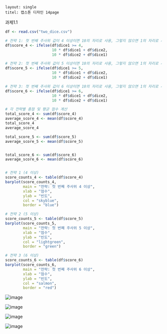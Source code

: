```
layout: single
titel: 캡스톤 디자인 14page
```
과제1.1
```r
df <- read.csv("two_dice.csv")

# 전략 1: 첫 번째 주사위 값이 4 이상이면 10의 자리로 사용, 그렇지 않으면 1의 자리로 사용
df$score_4 <- ifelse(df$dice1 >= 4,
                     10 * df$dice1 + df$dice2,
                     10 * df$dice2 + df$dice1)

# 전략 2: 첫 번째 주사위 값이 5 이상이면 10의 자리로 사용, 그렇지 않으면 1의 자리로 사용
df$score_5 <- ifelse(df$dice1 >= 5,
                     10 * df$dice1 + df$dice2,
                     10 * df$dice2 + df$dice1)

# 전략 3: 첫 번째 주사위 값이 6 이상이면 10의 자리로 사용, 그렇지 않으면 1의 자리로 사용
df$score_6 <- ifelse(df$dice1 >= 6,
                     10 * df$dice1 + df$dice2,
                     10 * df$dice2 + df$dice1)

# 각 전략별 총점 및 평균 점수 계산
total_score_4 <- sum(df$score_4)
average_score_4 <- mean(df$score_4)
total_score_4
average_score_4

total_score_5 <- sum(df$score_5)
average_score_5 <- mean(df$score_5)


total_score_6 <- sum(df$score_6)
average_score_6 <- mean(df$score_6)


# 전략 1 (4 이상)
score_counts_4 <- table(df$score_4)
barplot(score_counts_4,
        main = "전략: 첫 번째 주사위 4 이상",
        xlab = "점수",
        ylab = "빈도",
        col = "skyblue",
        border = "blue")

# 전략 2 (5 이상)
score_counts_5 <- table(df$score_5)
barplot(score_counts_5,
        main = "전략: 첫 번째 주사위 5 이상",
        xlab = "점수",
        ylab = "빈도",
        col = "lightgreen",
        border = "green")

# 전략 3 (6 이상)
score_counts_6 <- table(df$score_6)
barplot(score_counts_6,
        main = "전략: 첫 번째 주사위 6 이상",
        xlab = "점수",
        ylab = "빈도",
        col = "salmon",
        border = "red")
```
![image](https://private-user-images.githubusercontent.com/126757930/423794518-ffad8b23-9b58-4155-a629-45e7ec72b9af.png?jwt=eyJhbGciOiJIUzI1NiIsInR5cCI6IkpXVCJ9.eyJpc3MiOiJnaXRodWIuY29tIiwiYXVkIjoicmF3LmdpdGh1YnVzZXJjb250ZW50LmNvbSIsImtleSI6ImtleTUiLCJleHAiOjE3NDIyNzMxNzksIm5iZiI6MTc0MjI3Mjg3OSwicGF0aCI6Ii8xMjY3NTc5MzAvNDIzNzk0NTE4LWZmYWQ4YjIzLTliNTgtNDE1NS1hNjI5LTQ1ZTdlYzcyYjlhZi5wbmc_WC1BbXotQWxnb3JpdGhtPUFXUzQtSE1BQy1TSEEyNTYmWC1BbXotQ3JlZGVudGlhbD1BS0lBVkNPRFlMU0E1M1BRSzRaQSUyRjIwMjUwMzE4JTJGdXMtZWFzdC0xJTJGczMlMkZhd3M0X3JlcXVlc3QmWC1BbXotRGF0ZT0yMDI1MDMxOFQwNDQxMTlaJlgtQW16LUV4cGlyZXM9MzAwJlgtQW16LVNpZ25hdHVyZT1kMWUwZjI4M2JkZTVkZjdiMmFiNjI2YTRlNzcxZDU5ZjU0NDdmYzgxN2Q0OTI1YzcxZGI1MTQxNWQ5MGFlMDQ5JlgtQW16LVNpZ25lZEhlYWRlcnM9aG9zdCJ9.wtHz6wNOQv6slFflF2eIJg8U6oVHaBLNxtX3VvyxMgg)

![image](https://private-user-images.githubusercontent.com/126757930/423794476-c6d4d7d8-5b7e-4067-9415-d67e36c956cc.png?jwt=eyJhbGciOiJIUzI1NiIsInR5cCI6IkpXVCJ9.eyJpc3MiOiJnaXRodWIuY29tIiwiYXVkIjoicmF3LmdpdGh1YnVzZXJjb250ZW50LmNvbSIsImtleSI6ImtleTUiLCJleHAiOjE3NDIyNzI4ODIsIm5iZiI6MTc0MjI3MjU4MiwicGF0aCI6Ii8xMjY3NTc5MzAvNDIzNzk0NDc2LWM2ZDRkN2Q4LTViN2UtNDA2Ny05NDE1LWQ2N2UzNmM5NTZjYy5wbmc_WC1BbXotQWxnb3JpdGhtPUFXUzQtSE1BQy1TSEEyNTYmWC1BbXotQ3JlZGVudGlhbD1BS0lBVkNPRFlMU0E1M1BRSzRaQSUyRjIwMjUwMzE4JTJGdXMtZWFzdC0xJTJGczMlMkZhd3M0X3JlcXVlc3QmWC1BbXotRGF0ZT0yMDI1MDMxOFQwNDM2MjJaJlgtQW16LUV4cGlyZXM9MzAwJlgtQW16LVNpZ25hdHVyZT1jZGU4NGI3ZmQ4NzFlNjBlYmU0MjM0NDc4ODZkMjI1MDQwMmI2NmIyYmEzNDE5MTY3ODI5MDgyYjhjNzZjMmQxJlgtQW16LVNpZ25lZEhlYWRlcnM9aG9zdCJ9.1fFeUqIMRtjEoa3phlg2xygsc1fNCG8x-V8TJ2MQf34)

![image](https://private-user-images.githubusercontent.com/126757930/423794493-2c8b6686-b379-4317-b36b-2e36cbab0049.png?jwt=eyJhbGciOiJIUzI1NiIsInR5cCI6IkpXVCJ9.eyJpc3MiOiJnaXRodWIuY29tIiwiYXVkIjoicmF3LmdpdGh1YnVzZXJjb250ZW50LmNvbSIsImtleSI6ImtleTUiLCJleHAiOjE3NDIyNzMxNzksIm5iZiI6MTc0MjI3Mjg3OSwicGF0aCI6Ii8xMjY3NTc5MzAvNDIzNzk0NDkzLTJjOGI2Njg2LWIzNzktNDMxNy1iMzZiLTJlMzZjYmFiMDA0OS5wbmc_WC1BbXotQWxnb3JpdGhtPUFXUzQtSE1BQy1TSEEyNTYmWC1BbXotQ3JlZGVudGlhbD1BS0lBVkNPRFlMU0E1M1BRSzRaQSUyRjIwMjUwMzE4JTJGdXMtZWFzdC0xJTJGczMlMkZhd3M0X3JlcXVlc3QmWC1BbXotRGF0ZT0yMDI1MDMxOFQwNDQxMTlaJlgtQW16LUV4cGlyZXM9MzAwJlgtQW16LVNpZ25hdHVyZT1hZmU1OWYxMTA3YjJiODc1YjczYzVjY2Q5NzI2ZDY5YjQwN2Y1ODg5MDE4ZjQzMjJmOGJkYWUwZGQ2ZjJmMTc3JlgtQW16LVNpZ25lZEhlYWRlcnM9aG9zdCJ9.eoGaUeejSdKDptlOER2WD-9zrhNlqcpeIz9yi1U_9aQ)

![image](https://private-user-images.githubusercontent.com/126757930/423794504-0e9f20c9-9002-4c05-817b-4ba98cde6a24.png?jwt=eyJhbGciOiJIUzI1NiIsInR5cCI6IkpXVCJ9.eyJpc3MiOiJnaXRodWIuY29tIiwiYXVkIjoicmF3LmdpdGh1YnVzZXJjb250ZW50LmNvbSIsImtleSI6ImtleTUiLCJleHAiOjE3NDIyNzMxNzksIm5iZiI6MTc0MjI3Mjg3OSwicGF0aCI6Ii8xMjY3NTc5MzAvNDIzNzk0NTA0LTBlOWYyMGM5LTkwMDItNGMwNS04MTdiLTRiYTk4Y2RlNmEyNC5wbmc_WC1BbXotQWxnb3JpdGhtPUFXUzQtSE1BQy1TSEEyNTYmWC1BbXotQ3JlZGVudGlhbD1BS0lBVkNPRFlMU0E1M1BRSzRaQSUyRjIwMjUwMzE4JTJGdXMtZWFzdC0xJTJGczMlMkZhd3M0X3JlcXVlc3QmWC1BbXotRGF0ZT0yMDI1MDMxOFQwNDQxMTlaJlgtQW16LUV4cGlyZXM9MzAwJlgtQW16LVNpZ25hdHVyZT0zNzFkZDU3NmU2MGQyYzMzNGI4NWZhNDQzMzRhYzRlYjIwYTdkZjYzODJiNjM1NjlkNDY4MWIyOTEzMDJmZDMzJlgtQW16LVNpZ25lZEhlYWRlcnM9aG9zdCJ9.Wk_ZsDCVQAheKNlD_x-RqVJmxqkz1Vz8JundLA5brOY)


